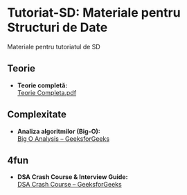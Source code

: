 # Tutoriat-SD: Materiale pentru Structuri de Date

Materiale pentru tutoriatul de SD

## Teorie
- **Teorie completă:**  
  [Teorie Completa.pdf](https://github.com/FMI-Materials/FMI-Materials/blob/main/Year%20I/Semester%20II/Structuri%20De%20Date/Tutoriate/2019%20-%202020/Teorie%20Completa.pdf)

## Complexitate
- **Analiza algoritmilor (Big-O):**  
  [Big O Analysis – GeeksforGeeks](https://www.geeksforgeeks.org/analysis-algorithms-big-o-analysis/)

## 4fun
- **DSA Crash Course & Interview Guide:**  
  [DSA Crash Course – GeeksforGeeks](https://www.geeksforgeeks.org/dsa-crash-course-interview-guide/)
